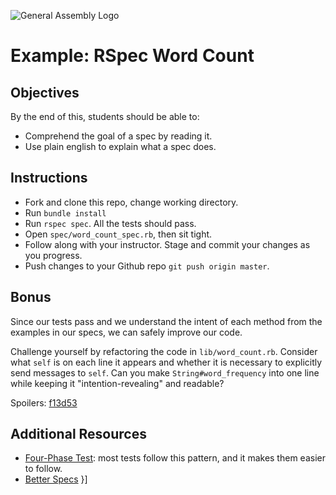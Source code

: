 ![General Assembly Logo](http://i.imgur.com/ke8USTq.png)

# Example: RSpec Word Count

## Objectives

By the end of this, students should be able to:

- Comprehend the goal of a spec by reading it.
- Use plain english to explain what a spec does.

## Instructions

- Fork and clone this repo, change working directory.
- Run `bundle install`
- Run `rspec spec`. All the tests should pass.
- Open `spec/word_count_spec.rb`, then sit tight.
- Follow along with your instructor. Stage and commit your changes as you progress.
- Push changes to your Github repo `git push origin master`.

## Bonus

Since our tests pass and we understand the intent of each method from the examples in our specs, we can safely improve our code.

Challenge yourself by refactoring the code in `lib/word_count.rb`. Consider what `self` is on each line it appears and whether it is necessary to explicitly send messages to `self`. Can you make `String#word_frequency` into one line while keeping it "intention-revealing" and readable?

Spoilers: [f13d53](https://github.com/ga-wdi-boston/wdi_1_ruby_example_rspec_word_count/commit/f13d53a3b42e40d34d6dffe6b520509df3e0ed1b)

## Additional Resources

- [Four-Phase Test](http://robots.thoughtbot.com/four-phase-test): most tests follow this pattern, and it makes them easier to follow.
- [Better Specs](http://betterspecs.org/) }]

